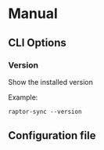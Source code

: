 # Manual

## CLI Options

### Version
Show the installed version

Example:
```
raptor-sync --version
```

## Configuration file 
